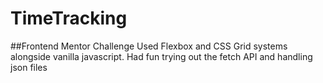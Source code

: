 # TimeTracking
##Frontend Mentor Challenge
Used Flexbox and CSS Grid systems alongside vanilla javascript.
Had fun trying out the fetch API and handling json files
